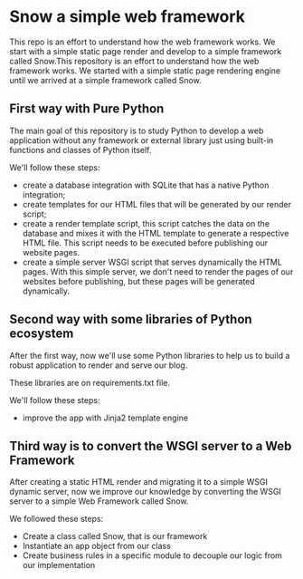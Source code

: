 # Snow a simple web framework

This repo is an effort to understand how the web framework works. We start with a simple static page render and develop 
to a simple framework called Snow.This repository is an effort to understand how the web framework works. We started 
with a simple static page rendering engine until we arrived at a simple framework called Snow.

## First way with Pure Python 

The main goal of this repository is to study Python to develop a web application without any framework or external 
library just using built-in functions and classes of Python itself.

We'll follow these steps:

- create a database integration with SQLite that has a native Python integration;
- create templates for our HTML files that will be generated by our render script;
- create a render template script, this script catches the data on the database and mixes it with the HTML template to generate a respective HTML file. This script needs to be executed before publishing our website pages.
- create a simple server WSGI script that serves dynamically the HTML pages. With this simple server, we don't need to render the pages of our websites before publishing, but these pages will be generated dynamically.

## Second way with some libraries of Python ecosystem

After the first way, now we'll use some Python libraries to help us to build a robust application to render and serve our blog.

These libraries are on requirements.txt file.

We'll follow these steps:

- improve the app with Jinja2 template engine

## Third way is to convert the WSGI server to a Web Framework

After creating a static HTML render and migrating it to a simple WSGI dynamic server, now we improve our knowledge by 
converting the WSGI server to a simple Web Framework called Snow.

We followed these steps:

- Create a class called Snow, that is our framework
- Instantiate an app object from our class
- Create business rules in a specific module to decouple our logic from our implementation